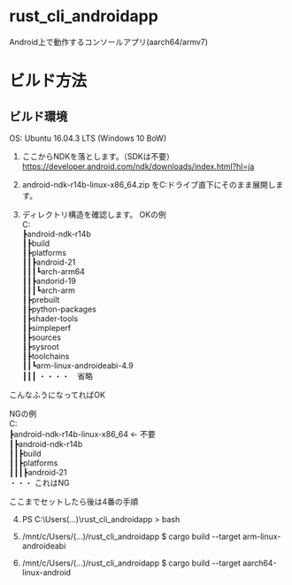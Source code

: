 # rust_cli_androidapp
Android上で動作するコンソールアプリ(aarch64/armv7)

# ビルド方法
## ビルド環境
OS: Ubuntu 16.04.3 LTS (Windows 10 BoW)

1. ここからNDKを落とします。（SDKは不要）
https://developer.android.com/ndk/downloads/index.html?hl=ja

2. android-ndk-r14b-linux-x86_64.zip をC:ドライブ直下にそのまま展開します。

3. ディレクトリ構造を確認します。
OKの例  
C:  
┣android-ndk-r14b  
┃┣build  
┃┣platforms  
┃┃┣android-21  
┃┃┃┗arch-arm64  
┃┃┣andorid-19  
┃┃┃┗arch-arm  
┃┣prebuilt  
┃┣python-packages  
┃┣shader-tools  
┃┣simpleperf  
┃┣sources  
┃┣sysroot  
┃┣toolchains  
┃┃┗arm-linux-androideabi-4.9  
┃┃┃ ・・・・　省略  
  
こんなふうになってればOK  
  
NGの例  
C:  
┣android-ndk-r14b-linux-x86_64 <- 不要  
┃┣android-ndk-r14b  
┃┃┣build  
┃┃┣platforms  
┃┃┃┣android-21  
・・・ これはNG  
  
ここまでセットしたら後は4番の手順  
  
4. PS C:\Users\(...)\rust_cli_androidapp > bash  
  
5. /mnt/c/Users/(...)/rust_cli_androidapp $ cargo build --target arm-linux-androideabi  

6. /mnt/c/Users/(...)/rust_cli_androidapp $ cargo build --target aarch64-linux-android

